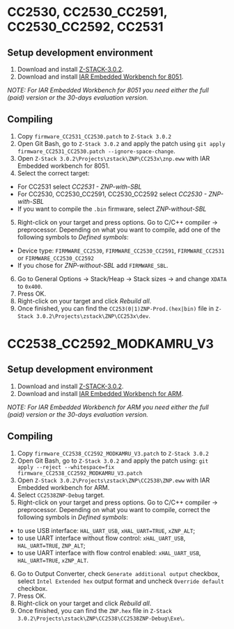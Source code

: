# CC2530, CC2530_CC2591, CC2530_CC2592, CC2531

## Setup development environment
1. Download and install [Z-STACK-3.0.2](http://www.ti.com/tool/Z-STACK).
2. Download and install [IAR Embedded Workbench for 8051](https://www.iar.com/iar-embedded-workbench/#!?architecture=8051).

*NOTE: For IAR Embedded Workbench for 8051 you need either the full (paid) version or the 30-days evaluation version.*

## Compiling
1. Copy `firmware_CC2531_CC2530.patch` to `Z-Stack 3.0.2`
2. Open Git Bash, go to `Z-Stack 3.0.2` and apply the patch using `git apply firmware_CC2531_CC2530.patch --ignore-space-change`.
3. Open `Z-Stack 3.0.2\Projects\zstack\ZNP\CC253x\znp.eww` with IAR Embedded workbench for 8051.
4. Select the correct target:
  - For CC2531 select *CC2531 - ZNP-with-SBL*
  - For CC2530, CC2530_CC2591, CC2530_CC2592 select *CC2530 - ZNP-with-SBL*
  - If you want to compile the `.bin` firmware, select *ZNP-without-SBL*
5. Right-click on your target and press options. Go to C/C++ compiler -> preprocessor. Depending on what you want to compile, add one of the following symbols to *Defined symbols*:
- Device type: `FIRMWARE_CC2530`, `FIRMWARE_CC2530_CC2591`, `FIRMWARE_CC2531` or `FIRMWARE_CC2530_CC2592`
- If you chose for *ZNP-without-SBL* add `FIRMWARE_SBL`.
6. Go to General Options -> Stack/Heap -> Stack sizes -> and change `XDATA` to `0x400`.
7. Press OK.
8. Right-click on your target and click *Rebuild all*.
9. Once finished, you can find the `CC253(0|1)ZNP-Prod.(hex|bin)` file in `Z-Stack 3.0.2\Projects\zstack\ZNP\CC253x\dev`.

# CC2538_CC2592_MODKAMRU_V3

## Setup development environment
1. Download and install [Z-STACK-3.0.2](http://www.ti.com/tool/Z-STACK).
2. Download and install [IAR Embedded Workbench for ARM](https://www.iar.com/iar-embedded-workbench/#!?architecture=Arm).

*NOTE: For IAR Embedded Workbench for ARM you need either the full (paid) version or the 30-days evaluation version.*

## Compiling
1. Copy `firmware_CC2538_CC2592_MODKAMRU_V3.patch` to `Z-Stack 3.0.2`
2. Open Git Bash, go to `Z-Stack 3.0.2` and apply the patch using:
 `git apply --reject --whitespace=fix firmware_CC2538_CC2592_MODKAMRU_V3.patch`
3. Open `Z-Stack 3.0.2\Projects\zstack\ZNP\CC2538\ZNP.eww` with IAR Embedded workbench for ARM.
4. Select `CC2538ZNP-Debug` target.
5. Right-click on your target and press options. Go to C/C++ compiler -> preprocessor. Depending on what you want to compile, correct the following symbols in *Defined symbols*:
- to use USB interface: `HAL_UART_USB`, `xHAL_UART=TRUE`, `xZNP_ALT`;
- to use UART interface without flow control: `xHAL_UART_USB`, `HAL_UART=TRUE`, `ZNP_ALT`;
- to use UART interface with flow control enabled: `xHAL_UART_USB`, `HAL_UART=TRUE`, `xZNP_ALT`.
6. Go to Output Converter, check `Generate additional output` checkbox, select `Intel Extended hex` output format and uncheck `Override default` checkbox.
7. Press OK.
8. Right-click on your target and click *Rebuild all*.
9. Once finished, you can find the `ZNP.hex` file in `Z-Stack 3.0.2\Projects\zstack\ZNP\CC2538\CC2538ZNP-Debug\Exe\`.

